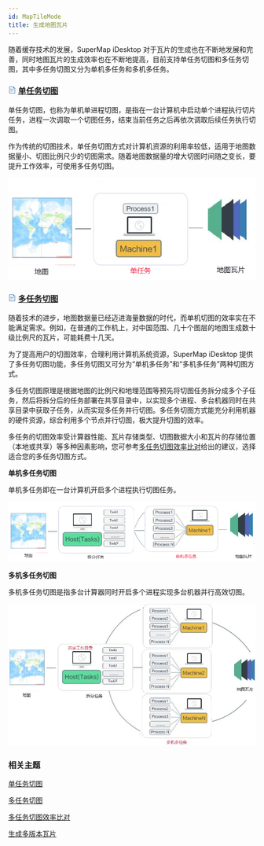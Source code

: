 ```yaml
---
id: MapTileMode
title: 生成地图瓦片
---
```

随着缓存技术的发展，SuperMap iDesktop
对于瓦片的生成也在不断地发展和完善，同时地图瓦片的生成效率也在不断地提高，目前支持单任务切图和多任务切图，其中多任务切图又分为单机多任务和多机多任务。

### ![](../img/read.gif) [单任务切图](MapTilesSingle)

单任务切图，也称为单机单进程切图，是指在一台计算机中启动单个进程执行切片任务，进程一次调取一个切图任务，结束当前任务之后再依次调取后续任务执行切图。

作为传统的切图技术，单任务切图方式对计算机资源的利用率较低，适用于地图数据量小、切图比例尺少的切图需求。随着地图数据量的增大切图时间随之变长，要提升工作效率，可使用多任务切图。

![](img/SingleProcessTilling.png)  

### ![](../img/read.gif) [多任务切图](MultiTaskStep)

随着技术的进步，地图数据量已经迈进海量数据的时代，而单机切图的效率实在不能满足需求。例如，在普通的工作机上，对中国范围、几十个图层的地图生成数十级比例尺的瓦片，可能耗费十几天。

为了提高用户的切图效率，合理利用计算机系统资源，SuperMap iDesktop
提供了多任务切图功能，多任务切图又可分为“单机多任务”和“多机多任务”两种切图方式。

多任务切图原理是根据地图的比例尺和地理范围等预先将切图任务拆分成多个子任务，然后将拆分后的任务部署在共享目录中，以实现多个进程、多台机器同时在共享目录中获取子任务，从而实现多任务并行切图。多任务切图方式能充分利用机器的硬件资源，综合利用多个节点并行切图，极大提升切图的效率。

多任务的切图效率受计算器性能、瓦片存储类型、切图数据大小和瓦片的存储位置（本地或共享）等多种因素影响，您可参考[多任务切图效率比对](MultiTaskSuggest)给出的建议，选择适合您的多任务切图方式。

**单机多任务切图**

单机多任务即在一台计算机开启多个进程执行切图任务。

![](img/SingleM_MultiProcess.png)  
  
**多机多任务切图**

多机多任务切图是指多台计算器同时开启多个进程实现多台机器并行高效切图。

![](img/MultiProcessTilesPrinciple.jpg)  
  
###  相关主题

  [单任务切图](MapTilesSingle)

  [多任务切图](MultiTaskStep)

  [多任务切图效率比对](MultiTaskSuggest)

  [生成多版本瓦片](MultiversionTile)